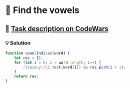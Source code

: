 # 📝 Find the vowels

## 🔗 [Task description on CodeWars](https://www.codewars.com/kata/5680781b6b7c2be860000036)

### 💡 Solution

```javascript
function vowelIndices(word) {
    let res = [];
    for (let i = 0; i < word.length; i++) {
        /[aeiouy]/gi.test(word[i]) && res.push(i + 1);
    }
    return res;
}
```
